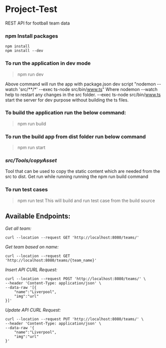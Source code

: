 # Project-Test
REST API for football team data


### npm Install packages
```
npm install 
npm install --dev
```

### To run the application in dev mode 
> npm run dev

Above command will run the app with package.json dev script "nodemon --watch 'src/**/*' --exec ts-node src/bin/www.ts"
Where nodemon --watch help to restart any changes in the src folder.
 --exec ts-node src/bin/www.ts start the server for dev purpose without building the ts files.

### To build the application run the below command:
> npm run build

### To run the build app from dist folder run below command
> npm run start


### *src/Tools/copyAsset*
Tool that can be used to copy the static content which are needed from the src to dist.
Get run while running running the npm run build command

### To run test cases
> npm run test
This will build and run test case from the build source

## Available Endpoints:

*Get all team:*
```
curl --location --request GET 'http://localhost:8080/teams/'
```

*Get team based on name:*
```
curl --location --request GET 'http://localhost:8080/teams/{team_name}'
```


*Insert API CURL Request:*
``` 
curl --location --request POST 'http://localhost:8080/teams/' \
--header 'Content-Type: application/json' \
--data-raw '[{
	"name":"Liverpool",
	"img":"url"
}]'
```

*Update API CURL Request:*
```
curl --location --request PUT 'http://localhost:8080/teams/' \
--header 'Content-Type: application/json' \
--data-raw '{
	"name":"Liverpool",
	"img":"url"
}'
```

